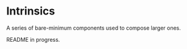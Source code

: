 # Intrinsics

A series of bare-minimum components used to compose larger ones.

README in progress.

